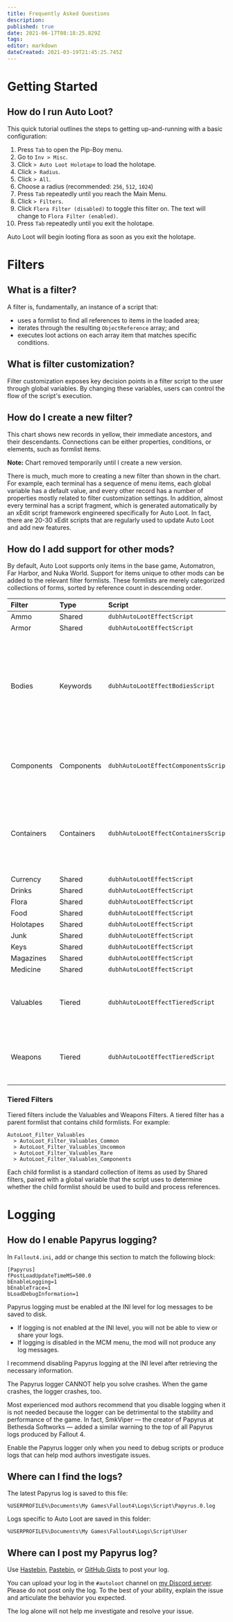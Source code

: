 ```yaml
---
title: Frequently Asked Questions
description: 
published: true
date: 2021-06-17T08:18:25.829Z
tags: 
editor: markdown
dateCreated: 2021-03-19T21:45:25.745Z
---
```


# Getting Started

## How do I run Auto Loot?

This quick tutorial outlines the steps to getting up-and-running with a basic configuration:

1. Press `Tab` to open the Pip-Boy menu.
2. Go to `Inv > Misc`.
3. Click `> Auto Loot Holotape` to load the holotape.
4. Click `> Radius`.
5. Click `> All`.
6. Choose a radius (recommended: `256`, `512`, `1024`)
7. Press `Tab` repeatedly until you reach the Main Menu.
8. Click `> Filters`.
9. Click `Flora Filter (disabled)` to toggle this filter on. The text will change to `Flora Filter (enabled)`.
10. Press `Tab` repeatedly until you exit the holotape.

Auto Loot will begin looting flora as soon as you exit the holotape.


# Filters

## What is a filter?

A filter is, fundamentally, an instance of a script that:

* uses a formlist to find all references to items in the loaded area;
* iterates through the resulting `ObjectReference` array; and
* executes loot actions on each array item that matches specific conditions.

## What is filter customization?

Filter customization exposes key decision points in a filter script to the user through global variables. By changing these variables, users can control the flow of the script's execution.

## How do I create a new filter?

This chart shows new records in yellow, their immediate ancestors, and their descendants. Connections can be either properties, conditions, or elements, such as formlist items.

**Note:** Chart removed temporarily until I create a new version.

There is much, much more to creating a new filter than shown in the chart. For example, each terminal has a sequence of menu items, each global variable has a default value, and every other record has a number of properties mostly related to filter customization settings. In addition, almost every terminal has a script fragment, which is generated automatically by an xEdit script framework engineered specifically for Auto Loot. In fact, there are 20-30 xEdit scripts that are regularly used to update Auto Loot and add new features.

## How do I add support for other mods?

By default, Auto Loot supports only items in the base game, Automatron, Far Harbor, and Nuka World. Support for items unique to other mods can be added to the relevant filter formlists. These formlists are merely categorized collections of forms, sorted by reference count in descending order.

Filter | Type | Script | Notes 
:--- | :--- | :--- | :---
Ammo | Shared | `dubhAutoLootEffectScript` |
Armor | Shared | `dubhAutoLootEffectScript` |
Bodies | Keywords | `dubhAutoLootEffectBodiesScript` | Unique functionality for building an `ObjectReference` array from actor type keywords, handling actors, and using other filters to loot specific categories of items
Components | Components | `dubhAutoLootEffectComponentsScript` | Unique functionality for testing whether items have specific components
Containers | Containers | `dubhAutoLootEffectContainersScript` | Unique functionality for handling containers and using other filters to loot specific categories of items
Currency | Shared | `dubhAutoLootEffectScript` |
Drinks | Shared | `dubhAutoLootEffectScript` |
Flora | Shared | `dubhAutoLootEffectScript` |
Food | Shared | `dubhAutoLootEffectScript` |
Holotapes | Shared | `dubhAutoLootEffectScript` |
Junk | Shared | `dubhAutoLootEffectScript` |
Keys | Shared | `dubhAutoLootEffectScript` |
Magazines | Shared | `dubhAutoLootEffectScript` |
Medicine | Shared | `dubhAutoLootEffectScript` |
Valuables | Tiered | `dubhAutoLootEffectTieredScript` | Unique functionality for handling multi-dimensional formlists with a depth of 2
Weapons | Tiered | `dubhAutoLootEffectTieredScript` | Unique functionality for handling multi-dimensional formlists with a depth of 2

### Tiered Filters

Tiered filters include the Valuables and Weapons Filters. A tiered filter has a parent formlist that contains child formlists. For example:

```text
AutoLoot_Filter_Valuables
  > AutoLoot_Filter_Valuables_Common
  > AutoLoot_Filter_Valuables_Uncommon
  > AutoLoot_Filter_Valuables_Rare
  > AutoLoot_Filter_Valuables_Components
```

Each child formlist is a standard collection of items as used by Shared filters, paired with a global variable that the script uses to determine whether the child formlist should be used to build and process references.


# Logging

## How do I enable Papyrus logging?

In `Fallout4.ini`, add or change this section to match the following block:

```
[Papyrus]
fPostLoadUpdateTimeMS=500.0
bEnableLogging=1
bEnableTrace=1
bLoadDebugInformation=1
```

Papyrus logging must be enabled at the INI level for log messages to be saved to disk.

- If logging is not enabled at the INI level, you will not be able to view or share your logs.
- If logging is disabled in the MCM menu, the mod will not produce any log messages.

I recommend disabling Papyrus logging at the INI level after retrieving the necessary information.

The Papyrus logger CANNOT help you solve crashes. When the game crashes, the logger crashes, too.

Most experienced mod authors recommend that you disable logging when it is not needed because the logger can be detrimental to the stability and performance of the game. In fact, SmkViper — the creator of Papyrus at Bethesda Softworks — added a similar warning to the top of all Papyrus logs produced by Fallout 4.

Enable the Papyrus logger only when you need to debug scripts or produce logs that can help mod authors investigate issues.


## Where can I find the logs?

The latest Papyrus log is saved to this file:

```
%USERPROFILE%\Documents\My Games\Fallout4\Logs\Script\Papyrus.0.log
```

Logs specific to Auto Loot are saved in this folder:

```
%USERPROFILE%\Documents\My Games\Fallout4\Logs\Script\User
```


## Where can I post my Papyrus log?

Use [Hastebin](https://hastebin.com/), [Pastebin](https://pastebin.com/), or [GitHub Gists](https://gist.github.com/) to post your log.

You can upload your log in the `#autoloot` channel on [my Discord server](https://discord.fireundubh.com). Please do not post only the log. To the best of your ability, explain the issue and articulate the behavior you expected.

The log alone will not help me investigate and resolve your issue.